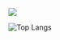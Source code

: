 <p>
    <img align="center" src="https://github-readme-stats.vercel.app/api?username=nn15&show_icons=true&theme=cobalt&count_private=true"/>
</p>

<p >   
</p>

![Top Langs](https://github-readme-stats.vercel.app/api/top-langs/?username=nn15&layout=compact&theme=cobalt)
